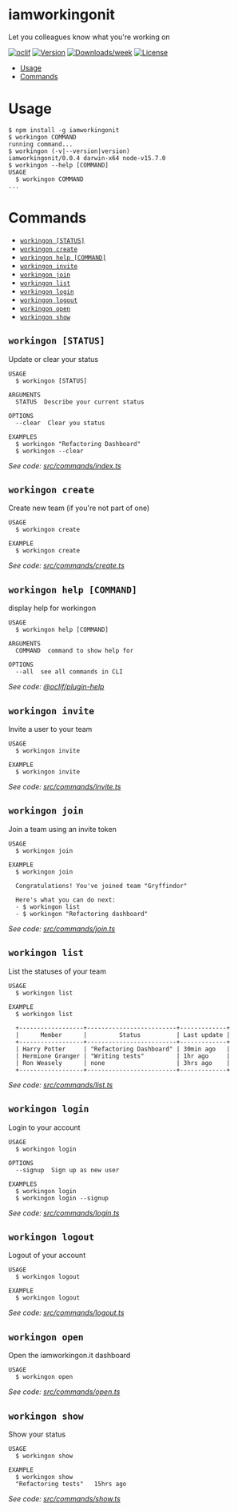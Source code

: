 iamworkingonit
==============

Let you colleagues know what you&#39;re working on

[![oclif](https://img.shields.io/badge/cli-oclif-brightgreen.svg)](https://oclif.io)
[![Version](https://img.shields.io/npm/v/iamworkingonit.svg)](https://npmjs.org/package/iamworkingonit)
[![Downloads/week](https://img.shields.io/npm/dw/iamworkingonit.svg)](https://npmjs.org/package/iamworkingonit)
[![License](https://img.shields.io/npm/l/iamworkingonit.svg)](https://github.com/olliswe/iamworkingonit-cli/blob/master/package.json)

<!-- toc -->
* [Usage](#usage)
* [Commands](#commands)
<!-- tocstop -->
# Usage
<!-- usage -->
```sh-session
$ npm install -g iamworkingonit
$ workingon COMMAND
running command...
$ workingon (-v|--version|version)
iamworkingonit/0.0.4 darwin-x64 node-v15.7.0
$ workingon --help [COMMAND]
USAGE
  $ workingon COMMAND
...
```
<!-- usagestop -->
# Commands
<!-- commands -->
* [`workingon [STATUS]`](#workingon-status)
* [`workingon create`](#workingon-create)
* [`workingon help [COMMAND]`](#workingon-help-command)
* [`workingon invite`](#workingon-invite)
* [`workingon join`](#workingon-join)
* [`workingon list`](#workingon-list)
* [`workingon login`](#workingon-login)
* [`workingon logout`](#workingon-logout)
* [`workingon open`](#workingon-open)
* [`workingon show`](#workingon-show)

## `workingon [STATUS]`

Update or clear your status

```
USAGE
  $ workingon [STATUS]

ARGUMENTS
  STATUS  Describe your current status

OPTIONS
  --clear  Clear you status

EXAMPLES
  $ workingon "Refactoring Dashboard"
  $ workingon --clear
```

_See code: [src/commands/index.ts](https://github.com/olliswe/iamworkingonit-cli/blob/v0.0.4/src/commands/index.ts)_

## `workingon create`

Create new team (if you're not part of one)

```
USAGE
  $ workingon create

EXAMPLE
  $ workingon create
```

_See code: [src/commands/create.ts](https://github.com/olliswe/iamworkingonit-cli/blob/v0.0.4/src/commands/create.ts)_

## `workingon help [COMMAND]`

display help for workingon

```
USAGE
  $ workingon help [COMMAND]

ARGUMENTS
  COMMAND  command to show help for

OPTIONS
  --all  see all commands in CLI
```

_See code: [@oclif/plugin-help](https://github.com/oclif/plugin-help/blob/v3.2.1/src/commands/help.ts)_

## `workingon invite`

Invite a user to your team

```
USAGE
  $ workingon invite

EXAMPLE
  $ workingon invite
```

_See code: [src/commands/invite.ts](https://github.com/olliswe/iamworkingonit-cli/blob/v0.0.4/src/commands/invite.ts)_

## `workingon join`

Join a team using an invite token

```
USAGE
  $ workingon join

EXAMPLE
  $ workingon join

  Congratulations! You've joined team "Gryffindor"

  Here's what you can do next:
  - $ workingon list
  - $ workingon "Refactoring dashboard"
```

_See code: [src/commands/join.ts](https://github.com/olliswe/iamworkingonit-cli/blob/v0.0.4/src/commands/join.ts)_

## `workingon list`

List the statuses of your team

```
USAGE
  $ workingon list

EXAMPLE
  $ workingon list

  +------------------+-------------------------+-------------+
  |      Member      |         Status          | Last update |
  +------------------+-------------------------+-------------+
  | Harry Potter     | "Refactoring Dashboard" | 30min ago   |
  | Hermione Granger | "Writing tests"         | 1hr ago     |
  | Ron Weasely      | none                    | 3hrs ago    |
  +------------------+-------------------------+-------------+
```

_See code: [src/commands/list.ts](https://github.com/olliswe/iamworkingonit-cli/blob/v0.0.4/src/commands/list.ts)_

## `workingon login`

Login to your account

```
USAGE
  $ workingon login

OPTIONS
  --signup  Sign up as new user

EXAMPLES
  $ workingon login
  $ workingon login --signup
```

_See code: [src/commands/login.ts](https://github.com/olliswe/iamworkingonit-cli/blob/v0.0.4/src/commands/login.ts)_

## `workingon logout`

Logout of your account

```
USAGE
  $ workingon logout

EXAMPLE
  $ workingon logout
```

_See code: [src/commands/logout.ts](https://github.com/olliswe/iamworkingonit-cli/blob/v0.0.4/src/commands/logout.ts)_

## `workingon open`

Open the iamworkingon.it dashboard

```
USAGE
  $ workingon open
```

_See code: [src/commands/open.ts](https://github.com/olliswe/iamworkingonit-cli/blob/v0.0.4/src/commands/open.ts)_

## `workingon show`

Show your status

```
USAGE
  $ workingon show

EXAMPLE
  $ workingon show
  "Refactoring tests"   15hrs ago
```

_See code: [src/commands/show.ts](https://github.com/olliswe/iamworkingonit-cli/blob/v0.0.4/src/commands/show.ts)_
<!-- commandsstop -->
